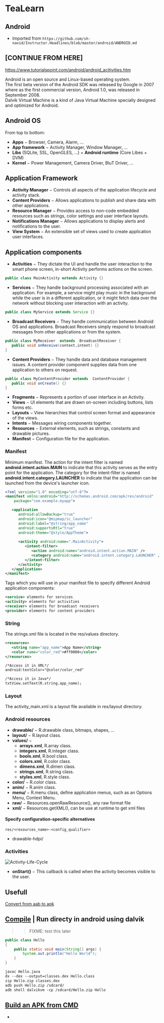 # TeaLearn
## Android
- Imported from `https://github.com/sh-navid/Instructor.Headlines/blob/master/android/ANDROID.md`


## [CONTINUE FROM HERE]
https://www.tutorialspoint.com/android/android_acitivities.htm



Android is an open source and Linux-based operating system.  
The first beta version of the Android SDK was released by Google in 2007 where as the first commercial version, Android 1.0, was released in September 2008.  
Dalvik Virtual Machine is a kind of Java Virtual Machine specially designed and optimized for Android.  

## Android OS
From top to bottom:
- __Apps__ − Browser, Camera, Alarm, ...
- __App framework__ − Activity Manager, Window Manager, ...
- __Libs__ (SQLite, SSL, OpenGLES, ...) + __Android runtime__ (Core Libes + DVM)
- __Kernel__ − Power Management, Camera Driver, BluT Driver, ...

## Application Framework
- __Activity Manager__ − Controls all aspects of the application lifecycle and activity stack.
- __Content Providers__ − Allows applications to publish and share data with other applications.
- __Resource Manager__ − Provides access to non-code embedded resources such as strings, color settings and user interface layouts.
- __Notifications Manager__ − Allows applications to display alerts and notifications to the user.
- __View System__ − An extensible set of views used to create application user interfaces.


## Application components
- __Activities__ − They dictate the UI and handle the user interaction to the smart phone screen, in-short Activity performs actions on the screen.
~~~java
public class MainActivity extends Activity {}
~~~
- __Services__ − They handle background processing associated with an application. For example, a service might play music in the background while the user is in a different application, or it might fetch data over the network without blocking user interaction with an activity.
~~~java
public class MyService extends Service {}
~~~
- __Broadcast Receivers__ − They handle communication between Android OS and applications. Broadcast Receivers simply respond to broadcast messages from other applications or from the system.
~~~java
public class MyReceiver  extends  BroadcastReceiver {
   public void onReceive(context,intent) {}
}
~~~
- __Content Providers__ − They handle data and database management issues. A content provider component supplies data from one application to others on request.
~~~java
public class MyContentProvider extends  ContentProvider {
   public void onCreate() {}
}
~~~
- __Fragments__ − Represents a portion of user interface in an Activity.	
- __Views__ − UI elements that are drawn on-screen including buttons, lists forms etc.	
- __Layouts__ − View hierarchies that control screen format and appearance of the views.	
- __Intents__ − Messages wiring components together.	
- __Resources__ − External elements, such as strings, constants and drawable pictures.
- __Manifest__ − Configuration file for the application.

### Manifest
Minimum manifest. The action for the intent filter is named __android.intent.action.MAIN__ to indicate that this activity serves as the entry point for the application. The category for the intent-filter is named __android.intent.category.LAUNCHER__ to indicate that the application can be launched from the device's launcher icon.
~~~xml
<?xml version="1.0" encoding="utf-8"?>
<manifest xmlns:android="http://schemas.android.com/apk/res/android"
    package="com.example.myapp">

   <application
      android:allowBackup="true"
      android:icon="@mipmap/ic_launcher"
      android:label="@string/app_name"
      android:supportsRtl="true"
      android:theme="@style/AppTheme">
      
      <activity android:name=".MainActivity">
         <intent-filter>
            <action android:name="android.intent.action.MAIN" />
            <category android:name="android.intent.category.LAUNCHER" />
         </intent-filter>
      </activity>
   </application>
</manifest>
~~~
Tags which you will use in your manifest file to specify different Android application components:
~~~ xml
<service> elements for services
<activity> elements for activities
<receiver> elements for broadcast receivers
<provider> elements for content providers
~~~

### String
The strings.xml file is located in the res/values directory.
~~~xml
<resources>
   <string name="app_name">App Name</string>
   <color name="color_red">#ff0000</color>
</resources>

/*Access it in XML*/
android:textColor="@color/color_red"

/*Access it in Java*/
txtView.setText(R.string.app_name);
~~~

### Layout
The activity_main.xml is a layout file available in res/layout directory.

### Android resources
- __drawable/__ − R.drawable class, bitmaps, shapes, ...
- __layout/__ − R.layout class.
- __values/__ − 
    - __arrays.xml__, R.array class.
    - __integers.xml__, R.integer class.
    - __bools.xml__, R.bool class.
    - __colors.xml__, R.color class.
    - __dimens.xml__, R.dimen class.
    - __strings.xml__, R.string class.
    - __styles.xml__, R.style class.
- __color/__ − R.color class.
- __anim/__ − R.anim class.
- __menu/__ − R.menu class, define application menus, such as an Options Menu, Context Menu.
- __raw/__ − Resources.openRawResource(), any raw format file
- __xml/__ − Resources.getXML(), can be use at runtime to get xml files
#### Specify configuration-specific alternatives
```res/<resources_name>-<config_qualifier>```  
- drawable-hdpi/

### Activities
![Activity-Life-Cycle](https://github.com/sh-navid/Headlines/blob/master/assets/activity-life-cycle.jpg)
- __onStart()__ − This callback is called when the activity becomes visible to the user.

## Usefull
[Convert from aab to apk][1]

## [Compile][2] | Run directy in android using dalvik
>>FIXME: test this later 
~~~java
public class Hello
{
    public static void main(String[] args) {
        System.out.println("Hello World");
    }
}
~~~
~~~markdown
javac Hello.java
dx --dex --output=classes.dex Hello.class
zip Hello.zip classes.dex
adb push Hello.zip /sdcard/
adb shell dalvikvm -cp /sdcard/Hello.zip Hello
~~~

## [Build an APK from CMD][3]
-


[1]: https://stackoverflow.com/questions/50419286/install-android-app-bundle-on-device
[2]: https://stackoverflow.com/questions/8733064/how-to-invoke-a-java-class-like-j2se-jvm-does-in-android-on-a-rooted-device
[3]: https://www.apriorit.com/dev-blog/233-how-to-build-apk-file-from-command-line